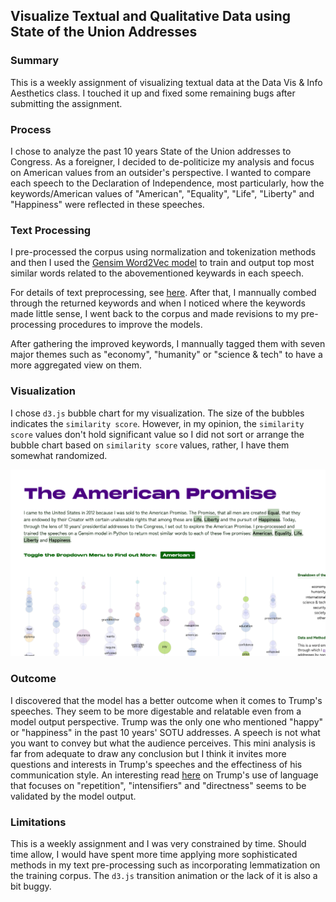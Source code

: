 ##  Visualize Textual and Qualitative Data using State of the Union Addresses

### Summary
This is a weekly assignment of visualizing textual data at the Data Vis & Info Aesthetics class. I touched it up and fixed some remaining bugs after submitting the assignment.

### Process
I chose to analyze the past 10 years State of the Union addresses to Congress. As a foreigner, I decided to de-politicize my analysis and focus on American values from an outsider's perspective. I wanted to compare each speech to the Declaration of Independence, most particularly, how the keywords/American values of "American", "Equality", "Life", "Liberty" and "Happiness" were reflected in these speeches.

### Text Processing
I pre-processed the corpus using normalization and tokenization methods and then I used the [Gensim Word2Vec model](https://tedboy.github.io/nlps/generated/generated/gensim.models.Word2Vec.most_similar.html) to train and output top most similar words related to the abovementioned keywards in each speech.

For details of text preprocessing, see [here](https://github.com/muonius/msdv-state-of-the-union/blob/master/data/processing.py). After that, I mannually combed through the returned keywords and when I noticed where the keywords made little sense, I went back to the corpus and made revisions to my pre-processing procedures to improve the models.

After gathering the improved keywords, I mannually tagged them with seven major themes such as "economy", "humanity" or "science & tech" to have a more aggregated view on them.

### Visualization
I chose `d3.js` bubble chart for my visualization. The size of the bubbles indicates the `similarity score`. However, in my opinion, the `similarity score` values don't hold significant value so I did not sort or arrange the bubble chart based on `similarity score` values, rather, I have them somewhat randomized.

<img src="./screenshot.png" width="800" alt="Visualization Screenshot">

### Outcome
I discovered that the model has a better outcome when it comes to Trump's speeches. They seem to be more digestable and relatable even from a model output perspective. Trump was the only one who mentioned "happy" or "happiness" in the past 10 years' SOTU addresses. A speech is not what you want to convey but what the audience perceives. This mini analysis is far from adequate to draw any conclusion but I think it invites more questions and interests in Trump's speeches and the effectiness of his communication style. An interesting read [here](https://www.firstrand.co.za/perspectives/an-analysis-of-president-donald-trump-s-use-of-language/) on Trump's use of language that focuses on "repetition", "intensifiers" and "directness" seems to be validated by the model output.


### Limitations
This is a weekly assignment and I was very constrained by time. Should time allow, I would have spent more time applying more sophisticated methods in my text pre-processing such as incorporating lemmatization on the training corpus. The `d3.js` transition animation or the lack of it is also a bit buggy.
